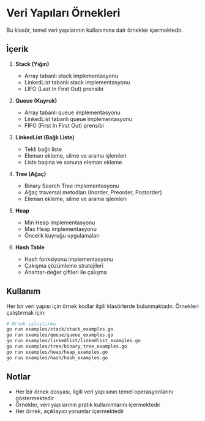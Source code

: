 # Veri Yapıları Örnekleri

Bu klasör, temel veri yapılarının kullanımına dair örnekler içermektedir.

## İçerik

1. **Stack (Yığın)**
   - Array tabanlı stack implementasyonu
   - LinkedList tabanlı stack implementasyonu
   - LIFO (Last In First Out) prensibi

2. **Queue (Kuyruk)**
   - Array tabanlı queue implementasyonu
   - LinkedList tabanlı queue implementasyonu
   - FIFO (First In First Out) prensibi

3. **LinkedList (Bağlı Liste)**
   - Tekli bağlı liste
   - Eleman ekleme, silme ve arama işlemleri
   - Liste başına ve sonuna eleman ekleme

4. **Tree (Ağaç)**
   - Binary Search Tree implementasyonu
   - Ağaç traversal metodları (Inorder, Preorder, Postorder)
   - Eleman ekleme, silme ve arama işlemleri

5. **Heap**
   - Min Heap implementasyonu
   - Max Heap implementasyonu
   - Öncelik kuyruğu uygulamaları

6. **Hash Table**
   - Hash fonksiyonu implementasyonu
   - Çakışma çözümleme stratejileri
   - Anahtar-değer çiftleri ile çalışma

## Kullanım

Her bir veri yapısı için örnek kodlar ilgili klasörlerde bulunmaktadır. Örnekleri çalıştırmak için:

```bash
# Örnek çalıştırma
go run examples/stack/stack_examples.go
go run examples/queue/queue_examples.go
go run examples/linkedlist/linkedlist_examples.go
go run examples/tree/binary_tree_examples.go
go run examples/heap/heap_examples.go
go run examples/hash/hash_examples.go
```

## Notlar

- Her bir örnek dosyası, ilgili veri yapısının temel operasyonlarını göstermektedir
- Örnekler, veri yapılarının pratik kullanımlarını içermektedir
- Her örnek, açıklayıcı yorumlar içermektedir 